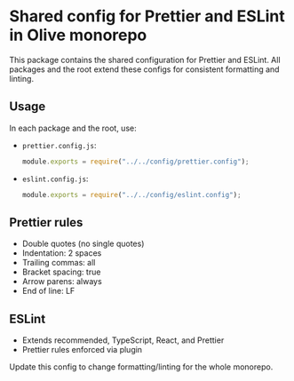 # Shared config for Prettier and ESLint in Olive monorepo

This package contains the shared configuration for Prettier and ESLint. All packages and the root extend these configs for consistent formatting and linting.

## Usage

In each package and the root, use:

- `prettier.config.js`:
  ```js
  module.exports = require("../../config/prettier.config");
  ```
- `eslint.config.js`:
  ```js
  module.exports = require("../../config/eslint.config");
  ```

## Prettier rules
- Double quotes (no single quotes)
- Indentation: 2 spaces
- Trailing commas: all
- Bracket spacing: true
- Arrow parens: always
- End of line: LF

## ESLint
- Extends recommended, TypeScript, React, and Prettier
- Prettier rules enforced via plugin

Update this config to change formatting/linting for the whole monorepo.
